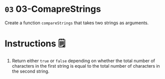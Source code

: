 # `03` 03-ComapreStrings

Create a function `compareStrings` that takes two strings as arguments.

# Instructions 🗒
1. Return either `true` or `false` depending on whether the total number of characters in the first string is equal to the total number of characters in the second string.